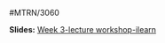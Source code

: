 #MTRN/3060 

**Slides:**
[Week 3-lecture workshop-ilearn](Attachments/Week%203-lecture%20workshop-ilearn.pdf)

